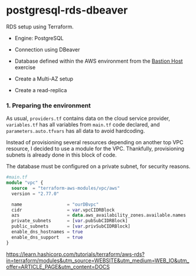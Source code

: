 # postgresql-rds-dbeaver

RDS setup using Terraform.
- Engine: PostgreSQL
- Connection using DBeaver

- Database defined within the AWS environment from the [Bastion Host](https://github.com/l12f3r/terraform-bastion-host) exercise
- Create a Multi-AZ setup
- Create a read-replica

### 1. Preparing the environment

As usual, `providers.tf` contains data on the cloud service provider, `variables.tf` has all variables from `main.tf` code declared, and `parameters.auto.tfvars` has all data to avoid hardcoding.

Instead of provisioning several resources depending on another top VPC resource, I decided to use a module for the VPC. Thankfully, provisioning subnets is already done in this block of code.

The database must be configured on a private subnet, for security reasons.

```terraform
#main.tf
module "vpc" {
  source  = "terraform-aws-modules/vpc/aws"
  version = "2.77.0"

  name                 = "ourDBvpc"
  cidr                 = var.vpcCIDRBlock
  azs                  = data.aws_availability_zones.available.names
  private_subnets      = [var.pubSubCIDRBlock]
  public_subnets       = [var.privSubCIDRBlock]
  enable_dns_hostnames = true
  enable_dns_support   = true
}
```

https://learn.hashicorp.com/tutorials/terraform/aws-rds?in=terraform/modules&utm_source=WEBSITE&utm_medium=WEB_IO&utm_offer=ARTICLE_PAGE&utm_content=DOCS
